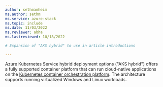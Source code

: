 ```yaml
---
author: sethmanheim
ms.author: sethm
ms.service: azure-stack
ms.topic: include
ms.date: 11/03/2022
ms.reviewer: abha
ms.lastreviewed: 10/18/2022

# Expansion of "AKS hybrid" to use in article introductions

---
```


Azure Kubernetes Service hybrid deployment options ("AKS hybrid") offers a fully supported container platform that can run cloud-native applications on the [Kubernetes container orchestration platform](https://kubernetes.io/). The architecture supports running virtualized Windows and Linux workloads.
